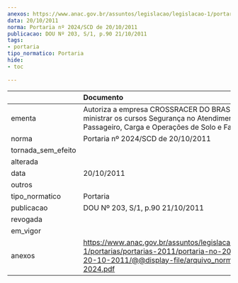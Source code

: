 ```yaml
---
anexos: https://www.anac.gov.br/assuntos/legislacao/legislacao-1/portarias/portarias-2011/portaria-no-2024-scd-de-20-10-2011/@@display-file/arquivo_norma/PA2011-2024.pdf
data: 20/10/2011
norma: Portaria nº 2024/SCD de 20/10/2011
publicacao: DOU Nº 203, S/1, p.90 21/10/2011
tags:
- portaria
tipo_normatico: Portaria
hide: 
- toc 
 
---
```


|                    | Documento                                                                                                                                                         |
|:-------------------|:------------------------------------------------------------------------------------------------------------------------------------------------------------------|
| ementa             | Autoriza a empresa CROSSRACER DO BRASIL LTDA a ministrar os cursos Segurança no Atendimento ao Passageiro, Carga e Operações de Solo e Familiarização.            |
| norma              | Portaria nº 2024/SCD de 20/10/2011                                                                                                                                |
| tornada_sem_efeito |                                                                                                                                                                   |
| alterada           |                                                                                                                                                                   |
| data               | 20/10/2011                                                                                                                                                        |
| outros             |                                                                                                                                                                   |
| tipo_normatico     | Portaria                                                                                                                                                          |
| publicacao         | DOU Nº 203, S/1, p.90 21/10/2011                                                                                                                                  |
| revogada           |                                                                                                                                                                   |
| em_vigor           |                                                                                                                                                                   |
| anexos             | https://www.anac.gov.br/assuntos/legislacao/legislacao-1/portarias/portarias-2011/portaria-no-2024-scd-de-20-10-2011/@@display-file/arquivo_norma/PA2011-2024.pdf |